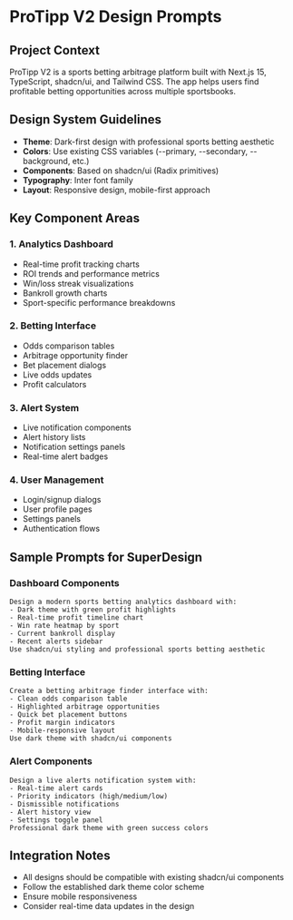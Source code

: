 # ProTipp V2 Design Prompts

## Project Context
ProTipp V2 is a sports betting arbitrage platform built with Next.js 15, TypeScript, shadcn/ui, and Tailwind CSS. The app helps users find profitable betting opportunities across multiple sportsbooks.

## Design System Guidelines
- **Theme**: Dark-first design with professional sports betting aesthetic
- **Colors**: Use existing CSS variables (--primary, --secondary, --background, etc.)
- **Components**: Based on shadcn/ui (Radix primitives)
- **Typography**: Inter font family
- **Layout**: Responsive design, mobile-first approach

## Key Component Areas

### 1. Analytics Dashboard
- Real-time profit tracking charts
- ROI trends and performance metrics
- Win/loss streak visualizations
- Bankroll growth charts
- Sport-specific performance breakdowns

### 2. Betting Interface
- Odds comparison tables
- Arbitrage opportunity finder
- Bet placement dialogs
- Live odds updates
- Profit calculators

### 3. Alert System
- Live notification components
- Alert history lists
- Notification settings panels
- Real-time alert badges

### 4. User Management
- Login/signup dialogs
- User profile pages
- Settings panels
- Authentication flows

## Sample Prompts for SuperDesign

### Dashboard Components
```
Design a modern sports betting analytics dashboard with:
- Dark theme with green profit highlights
- Real-time profit timeline chart
- Win rate heatmap by sport
- Current bankroll display
- Recent alerts sidebar
Use shadcn/ui styling and professional sports betting aesthetic
```

### Betting Interface
```
Create a betting arbitrage finder interface with:
- Clean odds comparison table
- Highlighted arbitrage opportunities
- Quick bet placement buttons
- Profit margin indicators
- Mobile-responsive layout
Use dark theme with shadcn/ui components
```

### Alert Components
```
Design a live alerts notification system with:
- Real-time alert cards
- Priority indicators (high/medium/low)
- Dismissible notifications
- Alert history view
- Settings toggle panel
Professional dark theme with green success colors
```

## Integration Notes
- All designs should be compatible with existing shadcn/ui components
- Follow the established dark theme color scheme
- Ensure mobile responsiveness
- Consider real-time data updates in the design
